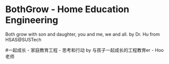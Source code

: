# BothGrow - Home Education Engineering
Both grow with son and daughter, you and me, we and all.
by Dr. Hu 
from HSAS@SUSTech

#一起成长 - 家庭教育工程  - 思考和行动
by 与孩子一起成长的工程教育er - Hoo老师
